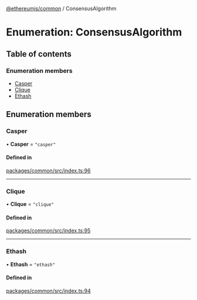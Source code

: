 [@ethereumjs/common](../README.md) / ConsensusAlgorithm

# Enumeration: ConsensusAlgorithm

## Table of contents

### Enumeration members

- [Casper](ConsensusAlgorithm.md#casper)
- [Clique](ConsensusAlgorithm.md#clique)
- [Ethash](ConsensusAlgorithm.md#ethash)

## Enumeration members

### Casper

• **Casper** = `"casper"`

#### Defined in

[packages/common/src/index.ts:96](https://github.com/ethereumjs/ethereumjs-monorepo/blob/master/packages/common/src/index.ts#L96)

---

### Clique

• **Clique** = `"clique"`

#### Defined in

[packages/common/src/index.ts:95](https://github.com/ethereumjs/ethereumjs-monorepo/blob/master/packages/common/src/index.ts#L95)

---

### Ethash

• **Ethash** = `"ethash"`

#### Defined in

[packages/common/src/index.ts:94](https://github.com/ethereumjs/ethereumjs-monorepo/blob/master/packages/common/src/index.ts#L94)
